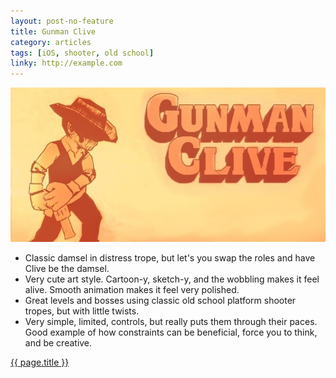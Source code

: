 ```yaml
---
layout: post-no-feature
title: Gunman Clive
category: articles
tags: [iOS, shooter, old school]
linky: http://example.com
---
```


<a href="{{page.linky}}">![{{ page.title }}](/images/gunman-clive.jpg)</a>

* Classic damsel in distress trope, but let's you swap the roles and have Clive be the damsel.
* Very cute art style. Cartoon-y, sketch-y, and the wobbling makes it feel alive. Smooth animation makes it feel very polished.
* Great levels and bosses using classic old school platform shooter tropes, but with little twists.
* Very simple, limited, controls, but really puts them through their paces. Good example of how constraints can be beneficial, force you to think, and be creative.

[{{ page.title }}]({{page.linky}})